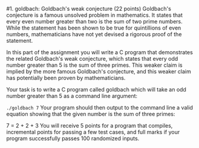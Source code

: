 #1. goldbach: Goldbach's weak conjecture (22 points)
Goldbach's conjecture is a famous unsolved problem in mathematics. It states that every even number greater than two is the sum of two prime numbers. While the statement has been shown to be true for quintillions of even numbers, mathematicians have not yet devised a rigorous proof of the statement.

In this part of the assignment you will write a C program that demonstrates the related Goldbach's weak conjecture, which states that every odd number greater than 5 is the sum of three primes. This weaker claim is implied by the more famous Goldbach's conjecture, and this weaker claim has potentially been proven by mathematicians.

Your task is to write a C program called goldbach which will take an odd number greater than 5 as a command line argument:

```./goldbach 7```
Your program should then output to the command line a valid equation showing that the given number is the sum of three primes:

7 = 2 + 2 + 3
You will receive 5 points for a program that compiles, incremental points for passing a few test cases, and full marks if your program successfully passes 100 randomized inputs.
